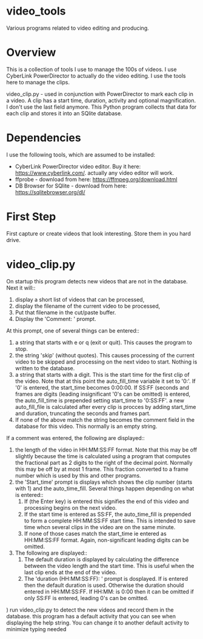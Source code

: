 # video_tools
Various programs related to video editing and producing.

# Overview

This is a collection of tools I use to manage the 100s of videos. I
use CyberLink PowerDirector to actually do the video editing. I use
the tools here to manage the clips.

video_clip.py - used in conjunction with PowerDirector to mark each
clip in a video. A clip has a start time, duration, activity and
optional magnification. I don't use the last field anymore. This
Python program collects that data for each clip and stores it into an
SQlite database.

# Dependencies

I use the following tools, which are assumed to be installed:

 - CyberLink PowerDirector video editor. Buy it here:
     https://www.cyberlink.com/. actually any video editor will work. 
 - ffprobe - download from here: https://ffmpeg.org/download.html
 - DB Browser for SQlite - download from here: https://sqlitebrowser.org/dl/


# First Step

First capture or create videos that look interesting. Store them in
you hard drive.

# video_clip.py

On startup this program detects new videos that are not in the
database. Next it will::
  1. display a short list of videos that can be processed,
  2. display the filename of the current video to be processed,
  3. Put that filename in the cut/paste buffer.
  4. Display the 'Comment: ' prompt.
  
At this prompt, one of several things can be entered::
  1. a string that starts with e or q (exit or quit). This causes the
     program to stop.
  2. the string 'skip' (without quotes). This causes processing of
     the current video to be skipped and processing on the next video
     to start. Nothing is written to the database. 
  3. a string that starts with a digit. This is the start time for the
     first clip of the video. Note that at this point the
     auto_fill_time variable it set to '0:'. If '0' is entered, the
     start_time becomes 0:00:00. If SS:FF (seconds and frames are
     digits (leading insignificant '0's can be omitted) is
     entered, the auto_fill_time is prepended setting start_time to
     '0:SS:FF'. a new auto_fill_file is calculated after every clip is
     procces by adding start_time and duration, truncating the seconds
     and frames part.
  4. If none of the above match the string becomes the comment field
     in the database for this video. This normally is an empty
     string.

If a comment was entered, the following are displayed::
  1. the length of the video in HH:MM:SS:FF format. Note that this may
     be off slightly because the time is calculated using a program
     that computes the fractional part as 2 digits to the right of the
     decimal point. Normally this may be off by at most 1 frame. This
     fraction converted to a frame number which is used by this and
     other programs.
  2. the 'Start_time' prompt is displays which shows the clip number
     (starts with 1) and the auto_time_fill. Several things happen
     depending on what is entered::
       1. If <CR> (the Enter key) is entered this signifies the end of
		  this video and processing begins on the next video.
	   2. If the start time is entered as SS:FF, the auto_time_fill is
          prepended to form a complete HH:MM:SS:FF start time. This is
          intended to save time whcn several clips in the video are on
          the same minute.
	   3. If none of those cases match the start_time ie entered as
          HH:MM:SS:FF format. Again, non-significant leading digits
          can be omitted.
  3. The following are displayed::
	 1. The default duration is displayed by calculating the
        difference between the video length and the start time. This
        is useful when the last clip ends at the end of the video. 
     2. The 'duration (HH:MM:SS:FF): ' prompt is dosplayed. If <CR> is
        entered then the default duration is used. Otherwise the duration
        should entered in HH:MM:SS:FF. If HH:MM: is 0:00 then it can
        be omitted if only SS:FF is entered, leading 0's can be
        omitted.

) run video_clip.py to detect the new videos and record them in the
    database. this program has a default activity that you can see
    when displaying the help string. You can change it to another
    default activity to minimize typing needed
